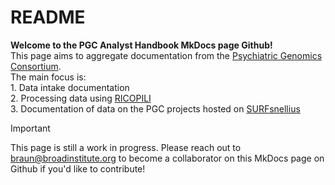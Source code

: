 # README

**Welcome to the PGC Analyst Handbook MkDocs page Github!** <br>
This page aims to aggregate documentation from the [Psychiatric Genomics Consortium](https://pgc.unc.edu/). <br>
The main focus is: 
<br>
    1. Data intake documentation <br>
    2. Processing data using [RICOPILI](https://sites.google.com/a/broadinstitute.org/ricopili/) <br>
    3. Documentation of data on the PGC projects hosted on [SURFsnellius](https://www.surf.nl/en/services/snellius-the-national-supercomputer)

> [!IMPORTANT]
> This page is still a work in progress.
> Please reach out to [braun@broadinstitute.org](braun@broadinstitute.org) to become a collaborator on this MkDocs page on Github if you'd like to contribute!
